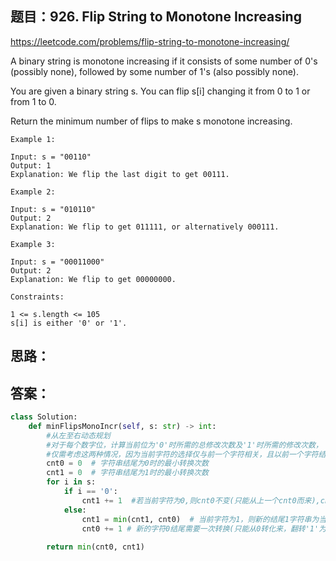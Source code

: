 ## 题目：926. Flip String to Monotone Increasing

https://leetcode.com/problems/flip-string-to-monotone-increasing/

A binary string is monotone increasing if it consists of some number of 0's (possibly none), followed by some number of 1's (also possibly none).

You are given a binary string s. You can flip s[i] changing it from 0 to 1 or from 1 to 0.

Return the minimum number of flips to make s monotone increasing.
```
Example 1:

Input: s = "00110"
Output: 1
Explanation: We flip the last digit to get 00111.

Example 2:

Input: s = "010110"
Output: 2
Explanation: We flip to get 011111, or alternatively 000111.

Example 3:

Input: s = "00011000"
Output: 2
Explanation: We flip to get 00000000.
 
Constraints:

1 <= s.length <= 105
s[i] is either '0' or '1'.
```
## 思路：

## 答案：
```python
class Solution:
    def minFlipsMonoIncr(self, s: str) -> int:
        #从左至右动态规划
        #对于每个数字位，计算当前位为'0'时所需的总修改次数及'1'时所需的修改次数，
        #仅需考虑这两种情况，因为当前字符的选择仅与前一个字符相关，且以前一个字符结尾的字符串已经为有序状态。
        cnt0 = 0  # 字符串结尾为0时的最小转换次数
        cnt1 = 0  # 字符串结尾为1时的最小转换次数
        for i in s:
            if i == '0':
                cnt1 += 1  #若当前字符为0,则cnt0不变(只能从上一个cnt0而来),cnt1需要一次变换(翻转'0'为'1',翻转次数加1）
            else:
                cnt1 = min(cnt1, cnt0)  # 当前字符为1，则新的结尾1字符串为当前的最小值(已经为 '1'，无需翻转)
                cnt0 += 1 # 新的字符0结尾需要一次转换(只能从0转化来，翻转'1'为'0'，翻转次数加 1)
                
        return min(cnt0, cnt1)
```
